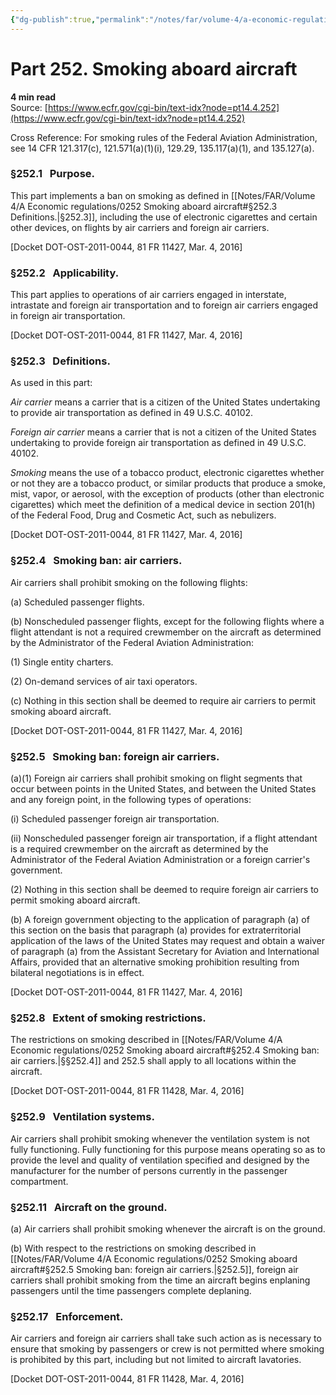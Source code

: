 ```yaml
---
{"dg-publish":true,"permalink":"/notes/far/volume-4/a-economic-regulations/0252-smoking-aboard-aircraft/","title":"0252 Smoking aboard aircraft"}
---
```



# Part 252. Smoking aboard aircraft
**4 min read**  
Source: [https://www.ecfr.gov/cgi-bin/text-idx?node=pt14.4.252](https://www.ecfr.gov/cgi-bin/text-idx?node=pt14.4.252)

<div>

Cross Reference: For smoking rules of the Federal Aviation Administration, see 14 CFR 121.317(c), 121.571(a)(1)(i), 129.29, 135.117(a)(1), and 135.127(a).

### §252.1   Purpose.

This part implements a ban on smoking as defined in [[Notes/FAR/Volume 4/A Economic regulations/0252 Smoking aboard aircraft#§252.3   Definitions.\|§252.3]], including the use of electronic cigarettes and certain other devices, on flights by air carriers and foreign air carriers.

\[Docket DOT-OST-2011-0044, 81 FR 11427, Mar. 4, 2016\]

### §252.2   Applicability.

This part applies to operations of air carriers engaged in interstate, intrastate and foreign air transportation and to foreign air carriers engaged in foreign air transportation.

\[Docket DOT-OST-2011-0044, 81 FR 11427, Mar. 4, 2016\]

### §252.3   Definitions.

As used in this part:

*Air carrier* means a carrier that is a citizen of the United States undertaking to provide air transportation as defined in 49 U.S.C. 40102.

*Foreign air carrier* means a carrier that is not a citizen of the United States undertaking to provide foreign air transportation as defined in 49 U.S.C. 40102.

*Smoking* means the use of a tobacco product, electronic cigarettes whether or not they are a tobacco product, or similar products that produce a smoke, mist, vapor, or aerosol, with the exception of products (other than electronic cigarettes) which meet the definition of a medical device in section 201(h) of the Federal Food, Drug and Cosmetic Act, such as nebulizers.

\[Docket DOT-OST-2011-0044, 81 FR 11427, Mar. 4, 2016\]

### §252.4   Smoking ban: air carriers.

Air carriers shall prohibit smoking on the following flights:

\(a\) Scheduled passenger flights.

\(b\) Nonscheduled passenger flights, except for the following flights where a flight attendant is not a required crewmember on the aircraft as determined by the Administrator of the Federal Aviation Administration:

\(1\) Single entity charters.

\(2\) On-demand services of air taxi operators.

\(c\) Nothing in this section shall be deemed to require air carriers to permit smoking aboard aircraft.

\[Docket DOT-OST-2011-0044, 81 FR 11427, Mar. 4, 2016\]

### §252.5   Smoking ban: foreign air carriers.

(a)(1) Foreign air carriers shall prohibit smoking on flight segments that occur between points in the United States, and between the United States and any foreign point, in the following types of operations:

\(i\) Scheduled passenger foreign air transportation.

\(ii\) Nonscheduled passenger foreign air transportation, if a flight attendant is a required crewmember on the aircraft as determined by the Administrator of the Federal Aviation Administration or a foreign carrier's government.

\(2\) Nothing in this section shall be deemed to require foreign air carriers to permit smoking aboard aircraft.

\(b\) A foreign government objecting to the application of paragraph (a) of this section on the basis that paragraph (a) provides for extraterritorial application of the laws of the United States may request and obtain a waiver of paragraph (a) from the Assistant Secretary for Aviation and International Affairs, provided that an alternative smoking prohibition resulting from bilateral negotiations is in effect.

\[Docket DOT-OST-2011-0044, 81 FR 11427, Mar. 4, 2016\]

### §252.8   Extent of smoking restrictions.

The restrictions on smoking described in [[Notes/FAR/Volume 4/A Economic regulations/0252 Smoking aboard aircraft#§252.4   Smoking ban: air carriers.\|§§252.4]] and 252.5 shall apply to all locations within the aircraft.

\[Docket DOT-OST-2011-0044, 81 FR 11428, Mar. 4, 2016\]

### §252.9   Ventilation systems.

Air carriers shall prohibit smoking whenever the ventilation system is not fully functioning. Fully functioning for this purpose means operating so as to provide the level and quality of ventilation specified and designed by the manufacturer for the number of persons currently in the passenger compartment.

### §252.11   Aircraft on the ground.

\(a\) Air carriers shall prohibit smoking whenever the aircraft is on the ground.

\(b\) With respect to the restrictions on smoking described in [[Notes/FAR/Volume 4/A Economic regulations/0252 Smoking aboard aircraft#§252.5   Smoking ban: foreign air carriers.\|§252.5]], foreign air carriers shall prohibit smoking from the time an aircraft begins enplaning passengers until the time passengers complete deplaning.

### §252.17   Enforcement.

Air carriers and foreign air carriers shall take such action as is necessary to ensure that smoking by passengers or crew is not permitted where smoking is prohibited by this part, including but not limited to aircraft lavatories.

\[Docket DOT-OST-2011-0044, 81 FR 11428, Mar. 4, 2016\]

</div>